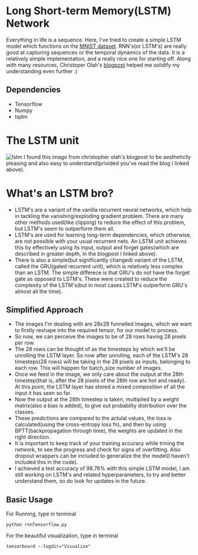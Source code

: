 # Long Short-term Memory(LSTM) Network
Everything in life is a sequence. Here, I've tried to create a simple LSTM model which functions on the [MNIST dataset](http://yann.lecun.com/exdb/mnist/). RNN's(or LSTM's) are really good at capturing sequences or the temporal dynamics of the data. It is a relatively simple implementation, and a really nice one for starting off. Along with many resources, Christoper Olah's [blogpost](http://colah.github.io/posts/2015-08-Understanding-LSTMs/) helped me solidify my understanding even further :)

## Dependencies
* Tensorflow
* Numpy
* tqdm

# The LSTM unit
![lstm](https://user-images.githubusercontent.com/34591573/34419489-329d85dc-ec2a-11e7-9068-c0e86d189887.png)
I found this image from christopher olah's blogpost to be aestheticlly pleasing and also easy to understand(privided you've read the blog I linked above).

# What's an LSTM bro?
* LSTM's are a variant of the vanilla recurrent neural networks, which help in tackling the vanishing/exploding gradient problem. There are many other methods used(like clipping) to reduce the effect of this problem, but LSTM's seem to outperform them all.
* LSTM's are used for learning long-term dependencies, which otherwise, are not possible with your usual recurrent nets. An LSTM unit achieves this by effectively using its input, output and forget gates(which are described in greater depth, in the blogpost I linked above).
* There is also a simple(but significantly changed) variant of the LSTM, called the GRU(gated recurrent unit), which is relatively less complex than an LSTM. The simple differece is that GRU's do not have the forget gate as opposed to LSTM's. These were created to reduce the complexity of the LSTM's(but in most cases LSTM's outperform GRU's almost all the time).

## Simplified Approach
* The images I'm dealing with are 28x28 funnelled images, which we want to firstly reshape into the required tensor, for our model to process.
* So now, we can perceive the images to be of 28 rows having 28 pixels per row.
* The 28 rows can be thought of as the timesteps by which we'll be unrolling the LSTM layer. So now after unrolling, each of the LSTM's 28 timesteps(28 rows) will be taking in the 28 pixels as inputs, belonging to each row. This will happen for batch_size number of images.
* Once we feed in the image, we only care about the output at the 28th timestep(that is, after the 28 pixels of the 28th row are hot and ready). At this point, the LSTM layer has stored a mixed composition of all the input it has seen so far.
* Now the output at the 28th timestep is taken, multiplied by a weight matrix(also a bias is added), to give out probablity distribution over the classes.
* These predictions are compared to the actulal values, the loss is calculated(using the cross-entropy loss fn), and then by using BPTT(backpropagation through time), the weights are updated in the right direction.
* It is important to keep track of your training accuracy while trining the network, to see the progress and check for signs of overfitting. Also dropout wrappers can be included to generalize the the model(I haven't included this in the code).
* I achieved a test accuracy of 98.76% with this simple LSTM model, I am still working on LSTM's and related hyperparameters, to try and better understand them, so do look for updates in the future.

## Basic Usage
For Running, type in terminal
```
python rnnTensorflow.py
```
For the beautiful visualization, type in terminal
```
tensorboard --logdir="Visualize"
```



